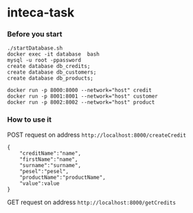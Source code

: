 # inteca-task

### Before you start

```
./startDatabase.sh
docker exec -it database  bash
mysql -u root -ppassword
create database db_credits;
create database db_customers;
create database db_products;

docker run -p 8000:8000 --network="host" credit
docker run -p 8001:8001 --network="host" customer
docker run -p 8002:8002 --network="host" product
```

### How to use it

POST request on address `http://localhost:8000/createCredit`
```
{
    "creditName":"name",
    "firstName":"name",
    "surname":"surname",
    "pesel":"pesel",
    "productName":"productName",
    "value":value
}
```

GET request on address `http://localhost:8000/getCredits`